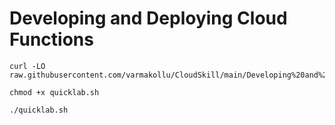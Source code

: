# Developing and Deploying Cloud Functions

```
curl -LO raw.githubusercontent.com/varmakollu/CloudSkill/main/Developing%20and%20Deploying%20Cloud%20Functions/quicklab.sh

chmod +x quicklab.sh

./quicklab.sh

```
